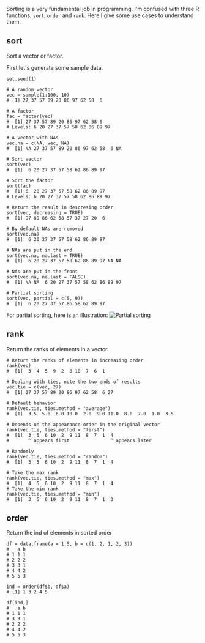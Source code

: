 <!--
.. title: Basic sorting in R: sort vs rank vs order
.. slug: r-order
.. author: Ce Gao
.. date: 2015-04-16 22:10 UTC
.. tags: R, tutorial, examples
.. category: 
.. link: 
.. description: 
.. type: text
-->

Sorting is a very fundamental job in programming. I'm confused with three R
functions, `sort`, `order` and `rank`. Here I give some use cases to understand 
them.

## sort
Sort a vector or factor.

First let's generate some sample data.
```{r}
set.seed(1)

# A random vector
vec = sample(1:100, 10)
# [1] 27 37 57 89 20 86 97 62 58  6

# A factor
fac = factor(vec)
#  [1] 27 37 57 89 20 86 97 62 58 6 
# Levels: 6 20 27 37 57 58 62 86 89 97

# A vector with NAs
vec.na = c(NA, vec, NA)
#  [1] NA 27 37 57 89 20 86 97 62 58  6 NA
```

```{r}
# Sort vector
sort(vec)
#  [1]  6 20 27 37 57 58 62 86 89 97

# Sort the factor
sort(fac)
#  [1] 6  20 27 37 57 58 62 86 89 97
# Levels: 6 20 27 37 57 58 62 86 89 97

# Return the result in descresing order
sort(vec, decreasing = TRUE)
#  [1] 97 89 86 62 58 57 37 27 20  6

# By default NAs are removed
sort(vec.na)
#  [1]  6 20 27 37 57 58 62 86 89 97

# NAs are put in the end
sort(vec.na, na.last = TRUE)
#  [1]  6 20 27 37 57 58 62 86 89 97 NA NA

# NAs are put in the front
sort(vec.na, na.last = FALSE)
#  [1] NA NA  6 20 27 37 57 58 62 86 89 97

# Partial sorting
sort(vec, partial = c(5, 9))
#  [1]  6 20 27 37 57 86 58 62 89 97
```

For partial sorting, here is an illustration:
![Partial sorting]({filename}/images/sort_order_rank/r_partial_sort.png)

## rank
Return the ranks of elements in a vector.

```{r}
# Return the ranks of elements in increasing order
rank(vec)
#  [1]  3  4  5  9  2  8 10  7  6  1

# Dealing with ties, note the two ends of results
vec.tie = c(vec, 27)
#  [1] 27 37 57 89 20 86 97 62 58  6 27

# Default behavior
rank(vec.tie, ties.method = "average")
#  [1]  3.5  5.0  6.0 10.0  2.0  9.0 11.0  8.0  7.0  1.0  3.5

# Depends on the appearance order in the original vector
rank(vec.tie, ties.method = "first")
#  [1]  3  5  6 10  2  9 11  8  7  1  4
#       ^ appears first               ^ appears later

# Randomly
rank(vec.tie, ties.method = "random")
#  [1]  3  5  6 10  2  9 11  8  7  1  4

# Take the max rank
rank(vec.tie, ties.method = "max")
#  [1]  4  5  6 10  2  9 11  8  7  1  4
# Take the min rank
rank(vec.tie, ties.method = "min")
#  [1]  3  5  6 10  2  9 11  8  7  1  3
```

## order
Return the ind of elements in sorted order
```{r}
df = data.frame(a = 1:5, b = c(1, 2, 1, 2, 3))
#   a b
# 1 1 1
# 2 2 2
# 3 3 1
# 4 4 2
# 5 5 3

ind = order(df$b, df$a)
# [1] 1 3 2 4 5

df[ind,]
#   a b
# 1 1 1
# 3 3 1
# 2 2 2
# 4 4 2
# 5 5 3
```


